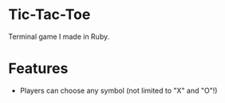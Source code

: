 # Tic-Tac-Toe
Terminal game I made in Ruby.

# Features
* Players can choose any symbol (not limited to "X" and "O"!)